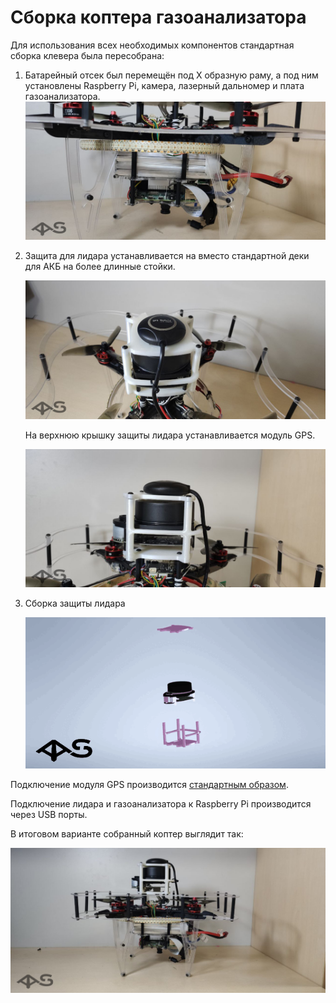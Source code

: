 # Сборка коптера газоанализатора

Для использования всех необходимых компонентов стандартная сборка клевера была пересобрана:

1. Батарейный отсек был перемещён под Х образную раму, а под ним установлены Raspberry Pi, камера, лазерный дальномер и плата газоанализатора.
![image info](pictures/setup_battery.jpg)

2. Защита для лидара устанавливается на вместо стандартной деки для АКБ на более длинные стойки.

    ![image info](pictures/setup_gps.jpg)

    На верхнюю крышку защиты лидара устанавливается модуль GPS.

    ![image info](pictures/setup_lidar_carrier.jpg)

3. Сборка защиты лидара

    ![image info](pictures/assembly_lidar_carrier.gif)

Подключение модуля GPS производится [стандартным образом](https://clover.coex.tech/ru/gps.html).

Подключение лидара и газоанализатора к Raspberry Pi производится через USB порты.

В итоговом варианте собранный коптер выглядит так:

![image info](pictures/setup_drone.jpg)
